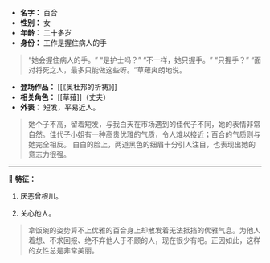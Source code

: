 
- **名字：** 百合
- **性别：** 女
- **年龄：** 二十多岁
- **身份：**  工作是握住病人的手

> “她会握住病人的手。​”
> “是护士吗？​”
> “不一样，她只握手。​”
> “只握手？​”
> “面对将死之人，最多只能做这些呀。​”草薙爽朗地说。

- **登场作品：** [[《奥杜邦的祈祷》]] 
- **相关角色：** [[草薙]]（丈夫）
- **外表：** 短发，平易近人。

> 她个子不高，留着短发，与我白天在市场遇到的佳代子不同，她的表情非常自然。佳代子小姐有一种高贵优雅的气质，令人难以接近；百合的气质则与她完全相反。
> 白白的脸上，两道黑色的细眉十分引人注目，也表现出她的意志力很强。

---

🌼 **特征：** 

1. 厌恶曾根川。

2. 关心他人。

> 拿饭碗的姿势算不上优雅的百合身上却散发着无法抵挡的优雅气息。为他人着想、不求回报、绝不弃他人于不顾的人，现在很少有吧。正因如此，这样的女性总是非常美丽。
